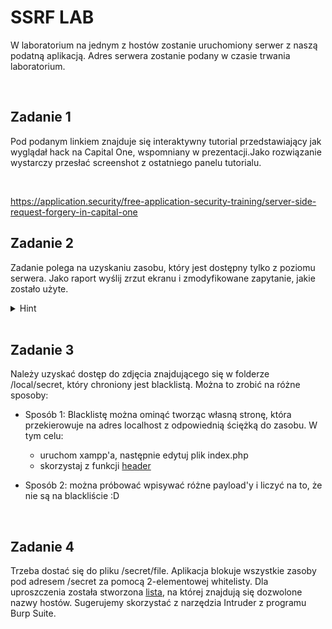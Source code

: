 # SSRF LAB
W laboratorium na jednym z hostów zostanie uruchomiony serwer z naszą podatną aplikacją. Adres serwera zostanie podany w czasie trwania laboratorium.

<br>

## Zadanie 1
Pod podanym linkiem znajduje się interaktywny tutorial przedstawiający jak wyglądał hack na Capital One, wspomniany w prezentacji.Jako rozwiązanie wystarczy przesłać screenshot z ostatniego panelu tutorialu.

<br>

https://application.security/free-application-security-training/server-side-request-forgery-in-capital-one

## Zadanie 2
Zadanie polega na uzyskaniu zasobu, który jest dostępny tylko z poziomu serwera. Jako raport wyślij zrzut ekranu i zmodyfikowane zapytanie, jakie zostało użyte. 
<details>
<summary>Hint</summary>
  <br>
 <ul><li>
    Zauważ, że aplikacja ładuje zasoby przez przekazanie ścieżki do zmiennej GET
 </li></ul>
</details>
<br>

## Zadanie 3
Należy uzyskać dostęp do zdjęcia znajdującego się w folderze /local/secret, który chroniony jest blacklistą.
Można to zrobić na różne sposoby:
- Sposób 1: Blacklistę można ominąć tworząc własną stronę, która przekierowuje na adres localhost z odpowiednią ściężką do zasobu. W tym celu:
	- uruchom xampp'a, następnie edytuj plik index.php
	- skorzystaj z funkcji [header](https://www.php.net/manual/en/function.header.php)

- Sposób 2: można próbować wpisywać różne payload'y i liczyć na to, że nie są na blackliście :D

<br>

## Zadanie 4
Trzeba dostać się do pliku /secret/file. Aplikacja blokuje wszystkie zasoby pod adresem /secret za pomocą 2-elementowej whitelisty. Dla uproszczenia została stworzona [lista](list.txt), na której znajdują się dozwolone nazwy hostów. Sugerujemy skorzystać z narzędzia Intruder z programu Burp Suite.
